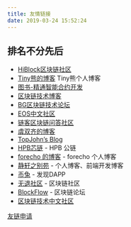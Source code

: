 ```yaml
---
title: 友情链接
date: 2019-03-24 15:52:24
---
```


## 排名不分先后

* [HiBlock区块链社区](https://hiblock.one/)
* [Tiny熊的博客](http://tinyxiong.com) Tiny熊个人博客
* [图书-精通智能合约开发](http://edu.upchain.pro/book.html)
* [区块链技术博客](http://me.tryblockchain.org/)
* [BG区块链技术论坛](http://blockgeek.org/)
* [EOS中文社区](https://eosfans.io/)
* [链客区块链问答社区](https://www.liankexing.com/)
* [虞双齐的博客](https://yushuangqi.com)
* [TopJohn’s Blog](https://www.xuanzhangjiong.top)
* [HPB芯链](https://hpb.io/)  - HPB 公链
* [forecho 的博客](https://blog.forecho.com/) - forecho 个人博客
* [静轩之别苑](https://quickapp.lovejade.cn/) - 个人博客、前端开发博客
* [币兔](https://www.bitool.cn/) - 发现DAPP
* [无退社区](https://wutui.pro/) - 区块链社区
* [BlockFlow](https://blockflow.net/) - 区块链论坛
* [区块链技术中文社区](https://bitshuo.com)


[友链申请](https://learnblockchain.cn/images/tiny_wx_code.jpeg)